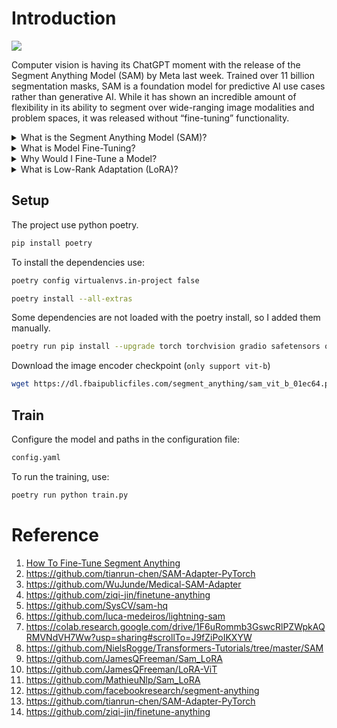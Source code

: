 # Introduction

![](./assets/home.png)

Computer vision is having its ChatGPT moment with the release of the Segment Anything Model (SAM) by Meta last week. Trained over 11 billion segmentation masks, SAM is a foundation model for predictive AI use cases rather than generative AI. While it has shown an incredible amount of flexibility in its ability to segment over wide-ranging image modalities and problem spaces, it was released without “fine-tuning” functionality.

<details> <summary>What is the Segment Anything Model (SAM)?</summary>
The Segment Anything Model (SAM) is a segmentation model developed by Meta AI. It is considered the first foundational model for Computer Vision. SAM was trained on a huge corpus of data containing millions of images and billions of masks, making it extremely powerful. As its name suggests, SAM is able to produce accurate segmentation masks for a wide variety of images. SAM’s design allows it to take human prompts into account, making it particularly powerful for Human In The Loop annotation. These prompts can be multi-modal: they can be points on the area to be segmented, a bounding box around the object to be segmented or a text prompt about what should be segmented.
</details>

<details> <summary>What is Model Fine-Tuning?</summary>
Publicly available state of the art models have a custom architecture and are typically supplied with pre-trained model weights. If these architectures were supplied without weights then the models would need to be trained from scratch by the users, who would need to use massive datasets to obtain state of the art performance.

Model fine tuning is the process of taking a pre-trained model (architecture+weights) and showing it data for a particular use case. This will typically be data that the model hasn’t seen before, or that is underrepresented in its original training dataset.

The difference between fine tuning the model and starting from scratch is the starting value of the weights and biases. If we were training from scratch, these would be randomly initialised according to some strategy. In such a starting configuration, the model would ‘know nothing’ of the task at hand and perform poorly. By using pre existing weights and biases as a starting point we can ‘fine tune’ the weights and biases so that our model works better on our custom dataset. For example: the information learnt to recognise cats (edge detection, counting paws) will be useful for recognising dogs.
</details>

<details> <summary>Why Would I Fine-Tune a Model?</summary>
The purpose of fine tuning a model is to obtain higher performance on data which the pre-trained model has not seen before. For example, an image segmentation model trained on a broad corpus of data gathered from phone cameras will have mostly seen images from a horizontal perspective.

If we tried to use this model for satellite imagery taken from a vertical perspective, it may not perform as well. If we were trying to segment rooftops, the model may not yield the best results. The pre-training is useful because the model will have learnt how to segment objects in general, so we want to take advantage of this starting point to build a model which can accurately segment rooftops. Furthermore, it is likely that our custom dataset would not have millions of examples, so we want to fine tune instead of training the model from scratch.

Fine tuning is desirable so that we can obtain better performance on our specific use case, without having to incur the computational cost of training a model from scratch.
</details>

<details> <summary>What is Low-Rank Adaptation (LoRA)?</summary>
LoRA is an adapter that is using 2 matrices B and A. The 2 matrices have specific dimensions (input_size, r) and (r, input_size) . By specifying a rank r < input_size, we reduce the parameters size and try to capture the task with a small enough rank. The matrix product B*A gives a matrix of shape (input_size, input_size) so no information is lost but the model will have learned a new representation through training.

For any application, we only need to initialize the matrices, freeze SAM and train the adapter so that the frozen model + LoRA learns to segment anythings that you need.
</details>

## Setup
The project use python poetry.

```bash
pip install poetry
```

To install the dependencies use:
```bash
poetry config virtualenvs.in-project false
```

```bash
poetry install --all-extras
```

Some dependencies are not loaded with the poetry install, so I added them manually.
```bash
poetry run pip install --upgrade torch torchvision gradio safetensors opencv-python monai
```

Download the image encoder checkpoint (`only support vit-b`)
```bash
wget https://dl.fbaipublicfiles.com/segment_anything/sam_vit_b_01ec64.pth
```

## Train
Configure the model and paths in the configuration file:
```bash
config.yaml
```

To run the training, use:
```bash
poetry run python train.py
```

# Reference

1. [How To Fine-Tune Segment Anything](https://encord.com/blog/learn-how-to-fine-tune-the-segment-anything-model-sam/)
2. https://github.com/tianrun-chen/SAM-Adapter-PyTorch
3. https://github.com/WuJunde/Medical-SAM-Adapter
4. https://github.com/ziqi-jin/finetune-anything
5. https://github.com/SysCV/sam-hq
6. https://github.com/luca-medeiros/lightning-sam
7. https://colab.research.google.com/drive/1F6uRommb3GswcRlPZWpkAQRMVNdVH7Ww?usp=sharing#scrollTo=J9fZiPoIKXYW
8. https://github.com/NielsRogge/Transformers-Tutorials/tree/master/SAM
9. https://github.com/JamesQFreeman/Sam_LoRA
10. https://github.com/JamesQFreeman/LoRA-ViT
11. https://github.com/MathieuNlp/Sam_LoRA
12. https://github.com/facebookresearch/segment-anything
13. https://github.com/tianrun-chen/SAM-Adapter-PyTorch
14. https://github.com/ziqi-jin/finetune-anything
